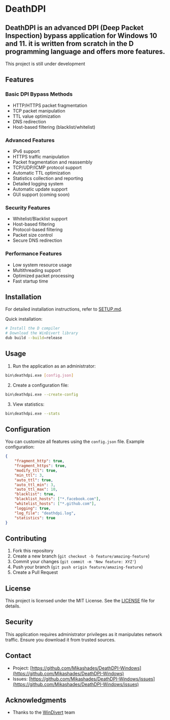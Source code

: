 # DeathDPI

DeathDPI is an advanced DPI (Deep Packet Inspection) bypass application for Windows 10 and 11. it is written from scratch in the D programming language and offers more features.
---
This project is still under development

## Features

### Basic DPI Bypass Methods
- HTTP/HTTPS packet fragmentation
- TCP packet manipulation
- TTL value optimization
- DNS redirection
- Host-based filtering (blacklist/whitelist)

### Advanced Features
- IPv6 support
- HTTPS traffic manipulation
- Packet fragmentation and reassembly
- TCP/UDP/ICMP protocol support
- Automatic TTL optimization
- Statistics collection and reporting
- Detailed logging system
- Automatic update support
- GUI support (coming soon)

### Security Features
- Whitelist/Blacklist support
- Host-based filtering
- Protocol-based filtering
- Packet size control
- Secure DNS redirection

### Performance Features
- Low system resource usage
- Multithreading support
- Optimized packet processing
- Fast startup time

## Installation

For detailed installation instructions, refer to [SETUP.md](SETUP.md).

Quick installation:
```bash
# Install the D compiler
# Download the WinDivert library
dub build --build=release
```

## Usage

1. Run the application as an administrator:
```bash
bin\deathdpi.exe [config.json]
```

2. Create a configuration file:
```bash
bin\deathdpi.exe --create-config
```

3. View statistics:
```bash
bin\deathdpi.exe --stats
```

## Configuration

You can customize all features using the `config.json` file. Example configuration:

```json
{
    "fragment_http": true,
    "fragment_https": true,
    "modify_ttl": true,
    "min_ttl": 3,
    "auto_ttl": true,
    "auto_ttl_min": 3,
    "auto_ttl_max": 10,
    "blacklist": true,
    "blacklist_hosts": ["*.facebook.com"],
    "whitelist_hosts": ["*.github.com"],
    "logging": true,
    "log_file": "deathdpi.log",
    "statistics": true
}
```

## Contributing

1. Fork this repository
2. Create a new branch (`git checkout -b feature/amazing-feature`)
3. Commit your changes (`git commit -m 'New feature: XYZ'`)
4. Push your branch (`git push origin feature/amazing-feature`)
5. Create a Pull Request

## License

This project is licensed under the MIT License. See the [LICENSE](LICENSE) file for details.

## Security

This application requires administrator privileges as it manipulates network traffic. Ensure you download it from trusted sources.

## Contact

- Project: [https://github.com/Mikashades/DeathDPI-Windows](https://github.com/Mikashades/DeathDPI-Windows)
- Issues: [https://github.com/Mikashades/DeathDPI-Windows/issues](https://github.com/Mikashades/DeathDPI-Windows/issues)

## Acknowledgments

- Thanks to the [WinDivert](https://www.reqrypt.org/windivert.html) team

